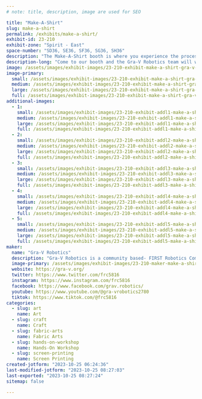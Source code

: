 ```yaml
---
# note: title, description, image are used for SEO

title: "Make-A-Shirt"
slug: make-a-shirt
permalink: /exhibits/make-a-shirt/
exhibit-id: 23-210
exhibit-zone: "Spirit - East"
space-number: "SD36, SE36, SF36, SG36, SH36"
description: "The Make-A-Shirt booth is where you experience the process to screen print your very own shirt! "
description-long: "Come to our booth and the Gra-V Robotics team will walk you through the process of creating your very own screen printed T-shirt. "
image: /assets/images/exhibit-images/23-210-exhibit-make-a-shirt-gra-v-robotics-maker-faire-2022-46357243896-1-large.jpg
image-primary: 
  small: /assets/images/exhibit-images/23-210-exhibit-make-a-shirt-gra-v-robotics-maker-faire-2022-46357243896-1-small.jpg
  medium: /assets/images/exhibit-images/23-210-exhibit-make-a-shirt-gra-v-robotics-maker-faire-2022-46357243896-1-medium.jpg
  large: /assets/images/exhibit-images/23-210-exhibit-make-a-shirt-gra-v-robotics-maker-faire-2022-46357243896-1-large.jpg
  full: /assets/images/exhibit-images/23-210-exhibit-make-a-shirt-gra-v-robotics-maker-faire-2022-46357243896-1-full.jpg
additional-images: 
  - 1:
    small: /assets/images/exhibit-images/23-210-exhibit-addl1-make-a-shirt-gra-v-robotics-maker-faire-37144300740-small.jpg
    medium: /assets/images/exhibit-images/23-210-exhibit-addl1-make-a-shirt-gra-v-robotics-maker-faire-37144300740-medium.jpg
    large: /assets/images/exhibit-images/23-210-exhibit-addl1-make-a-shirt-gra-v-robotics-maker-faire-37144300740-large.jpg
    full: /assets/images/exhibit-images/23-210-exhibit-addl1-make-a-shirt-gra-v-robotics-maker-faire-37144300740-full.jpg
  - 2:
    small: /assets/images/exhibit-images/23-210-exhibit-addl2-make-a-shirt-gra-v-robotics-maker-faire-2022-46334314879-small.jpg
    medium: /assets/images/exhibit-images/23-210-exhibit-addl2-make-a-shirt-gra-v-robotics-maker-faire-2022-46334314879-medium.jpg
    large: /assets/images/exhibit-images/23-210-exhibit-addl2-make-a-shirt-gra-v-robotics-maker-faire-2022-46334314879-large.jpg
    full: /assets/images/exhibit-images/23-210-exhibit-addl2-make-a-shirt-gra-v-robotics-maker-faire-2022-46334314879-full.jpg
  - 3:
    small: /assets/images/exhibit-images/23-210-exhibit-addl3-make-a-shirt-gra-v-robotics-maker-faire-2022-46357243901-small.jpg
    medium: /assets/images/exhibit-images/23-210-exhibit-addl3-make-a-shirt-gra-v-robotics-maker-faire-2022-46357243901-medium.jpg
    large: /assets/images/exhibit-images/23-210-exhibit-addl3-make-a-shirt-gra-v-robotics-maker-faire-2022-46357243901-large.jpg
    full: /assets/images/exhibit-images/23-210-exhibit-addl3-make-a-shirt-gra-v-robotics-maker-faire-2022-46357243901-full.jpg
  - 4:
    small: /assets/images/exhibit-images/23-210-exhibit-addl4-make-a-shirt-gra-v-robotics-maker-faire-2022-46358626352-small.jpg
    medium: /assets/images/exhibit-images/23-210-exhibit-addl4-make-a-shirt-gra-v-robotics-maker-faire-2022-46358626352-medium.jpg
    large: /assets/images/exhibit-images/23-210-exhibit-addl4-make-a-shirt-gra-v-robotics-maker-faire-2022-46358626352-large.jpg
    full: /assets/images/exhibit-images/23-210-exhibit-addl4-make-a-shirt-gra-v-robotics-maker-faire-2022-46358626352-full.jpg
  - 5:
    small: /assets/images/exhibit-images/23-210-exhibit-addl5-make-a-shirt-gra-v-robotics-maker-faire-2022-46358626358-small.jpg
    medium: /assets/images/exhibit-images/23-210-exhibit-addl5-make-a-shirt-gra-v-robotics-maker-faire-2022-46358626358-medium.jpg
    large: /assets/images/exhibit-images/23-210-exhibit-addl5-make-a-shirt-gra-v-robotics-maker-faire-2022-46358626358-large.jpg
    full: /assets/images/exhibit-images/23-210-exhibit-addl5-make-a-shirt-gra-v-robotics-maker-faire-2022-46358626358-full.jpg
maker: 
  name: "Gra-V Robotics"
  description: "Gra-V Robotics is a community based- FIRST Robotics Competition team made up of high school students from all around Central Florida. We come together to learn the fundamentals of STEM, business, and, leadership. We are dedicated to making STEM education and experiences available to anyone who wants to learn."
  image-primary: /assets/images/exhibit-images/23-210-maker-make-a-shirt-pxl-20230421-222943458-1-medium.jpg
  website: https://gra-v.org/
  twitter: https://www.twitter.com/frc5816
  instagram: https://www.instagram.com/frc5816
  facebook: https://www.facebook.com/grav.robotics/
  youtube: https://www.youtube.com/@gra-vrobotics2780
  tiktok: https://www.tiktok.com/@frc5816
categories: 
  - slug: art
    name: Art
  - slug: craft
    name: Craft
  - slug: fabric-arts
    name: Fabric Arts
  - slug: hands-on-workshop
    name: Hands-On Workshop
  - slug: screen-printing
    name: Screen Printing
created-jotform: "2023-10-25 06:24:36"
last-modified-jotform: "2023-10-25 08:27:03"
last-exported: "2023-10-25 08:27:24"
sitemap: false

---
```

